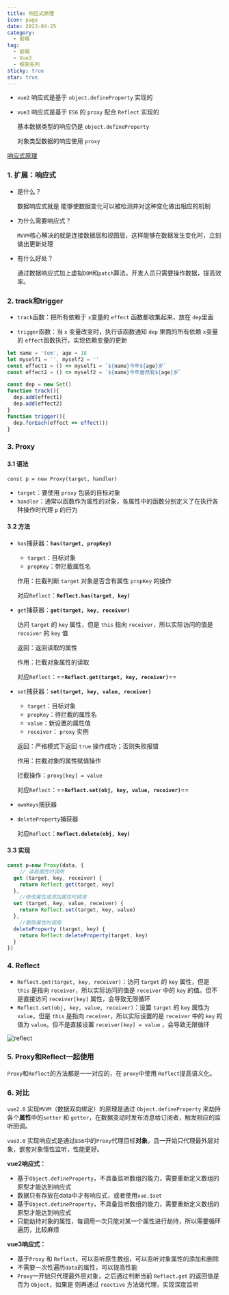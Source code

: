 ```yaml
---
title: 响应式原理
icon: page
date: 2023-04-25
category:
  - 前端
tag:
  - 前端
  - Vue3
  - 框架系列
sticky: true
star: true
---
```


- `vue2` 响应式是基于 `object.defineProperty` 实现的

- `vue3` 响应式是基于 `ES6` 的 `proxy` 配合 `Reflect` 实现的

  基本数据类型的响应仍是  `object.defineProperty` 

  对象类型数据的响应使用  `proxy` 

<!-- more -->

[响应式原理](https://juejin.cn/post/7001999813344493581)

### 1. 扩展：响应式

- 是什么？

  数据响应式就是 能够使数据变化可以被检测并对这种变化做出相应的机制

- 为什么需要响应式？

  `MVVM`核心解决的就是连接数据层和视图层，这样能够在数据发生变化时，立刻做出更新处理

- 有什么好处？

  通过数据响应式加上虚拟`DOM`和`patch`算法，开发人员只需要操作数据，提高效率。

### 2. track和trigger

- `track`函数：把所有依赖于 `x`变量的 `effect` 函数都收集起来，放在 `dep`里面

- `trigger`函数：当 `x` 变量改变时，执行该函数通知 `dep` 里面的所有依赖 `x`变量的 `effect`函数执行，实现依赖变量的更新

```js
let name = 'tom', age = 18
let myself1 = '', myself2 = ''
const effect1 = () => myself1 = `${name}今年${age}岁`
const effect2 = () => myself2 = `${name}今年居然有${age}岁`

const dep = new Set()
function track(){
  dep.add(effect1)
  dep.add(effect2)
}
function trigger(){
  dep.forEach(effect => effect())
}
```



### 3. Proxy

#### 3.1 语法

`const p = new Proxy(target, handler)`

- `target`：要使用 `proxy` 包装的目标对象
- `handler`：通常以函数作为属性的对象，各属性中的函数分别定义了在执行各种操作时代理 `p` 的行为

#### 3.2 方法

- `has`捕获器：**`has(target, propKey)`**

  - `target`：目标对象
  - `propKey`：带拦截属性名

  作用：拦截判断 `target` 对象是否含有属性 `propKey` 的操作 

  对应`Reflect`：**`Reflect.has(target, key)`**

- `get`捕获器：**`get(target, key, receiver)`**

  访问 `target` 的 `key` 属性，但是 `this` 指向 `receiver`，所以实际访问的值是 `receiver` 的 `key` 值

  返回：返回读取的属性

  作用：拦截对象属性的读取

  对应`Reflect`：==**`Reflect.get(target, key, receiver)`**==

- `set`捕获器：**`set(target, key, value, receiver)`**

  - `target`：目标对象
  - `propKey`：待拦截的属性名
  - `value`：新设置的属性值
  - `receiver`： `proxy` 实例

  返回：严格模式下返回 `true` 操作成功；否则失败报错

  作用：拦截对象的属性赋值操作

  拦截操作：`proxy[key] = value`

  对应`Reflect`：==**`Reflect.set(obj, key, value, receiver)`**==

- `ownKeys`捕获器

- `deleteProperty`捕获器

  对应`Reflect`：**`Reflect.delete(obj, key)`**

#### 3.3 实现

```js
const p=new Proxy(data, {
	// 读取属性时调用
  get (target, key, receiver) {
    return Reflect.get(target, key)
  },
	//修改属性或添加属性时调用
  set (target, key, value, receiver) {
    return Reflect.set(target, key, value)
  },
	//删除属性时调用
  deleteProperty (target, key) {
    return Reflect.deleteProperty(target, key)
  }
}) 
```



### 4. Reflect

- `Reflect.get(target, key, receiver)`：访问 `target` 的 `key` 属性，但是 `this` 是指向 `receiver`，所以实际访问的值是 `receiver` 中的 `key` 的值。但不是直接访问 `receiver[key]` 属性，会导致无限循环
- `Reflect.set(obj, key, value, receiver)`：设置 `target` 的 `key` 属性为 `value`，但是 `this` 是指向 `receiver`，所以实际设置的是 `receiver` 中的 `key` 的值为 `value`。但不是直接设置 `receiver[key] = value` ，会导致无限循环

![reflect](../../img/reflect.jpg)



### 5. Proxy和Reflect一起使用

`Proxy`和`Reflect`的方法都是一一对应的，在 `proxy`中使用 `Reflect`提高语义化。



### 6. 对比

`vue2.0` 实现`MVVM`（数据双向绑定）的原理是通过 `Object.defineProperty` 来劫持各个**属性**中的`setter` 和 `getter`，在数据变动时发布消息给订阅者，触发相应的监听回调。

`vue3.0` 实现响应式是通过`ES6`中的`Proxy`代理目标**对象**，且一开始只代理最外层对象，嵌套对象惰性监听，性能更好。

**vue2响应式：**

- 基于`Object.defineProperty`，不具备监听数组的能力，需要重新定义数组的原型才能达到响应式
- 数据只有存放在data中才有响应式，或者使用`vue.$set`
- 基于`Object.defineProperty`，不具备监听数组的能力，需要重新定义数组的原型才能达到响应式
- 只能劫持对象的属性，每调用一次只能对某一个属性进行劫持，所以需要循环遍历，比较麻烦

**vue3响应式：**

- 基于`Proxy` 和 `Reflect`，可以监听原生数组，可以监听对象属性的添加和删除
- 不需要一次性遍历`data`的属性，可以提高性能
- `Proxy`一开始只代理最外层对象，之后通过判断当前 `Reflect.get` 的返回值是否为 `Object`，如果是 则再通过 `reactive` 方法做代理，实现深度监听
